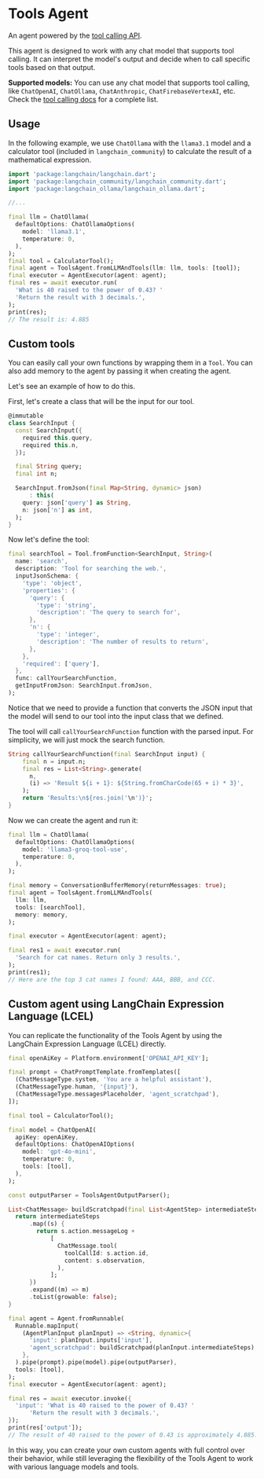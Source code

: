 # Tools Agent

An agent powered by the [tool calling API](/modules/model_io/models/chat_models/how_to/tools.md).

This agent is designed to work with any chat model that supports tool calling. It can interpret the model's output and decide when to call specific tools based on that output. 

**Supported models:**
You can use any chat model that supports tool calling, like `ChatOpenAI`, `ChatOllama`, `ChatAnthropic`, `ChatFirebaseVertexAI`, etc. Check the [tool calling docs](/modules/model_io/models/chat_models/how_to/tools.md) for a complete list.

## Usage

In the following example, we use `ChatOllama` with the `llama3.1` model and a calculator tool (included in `langchain_community`) to calculate the result of a mathematical expression.

```dart
import 'package:langchain/langchain.dart';
import 'package:langchain_community/langchain_community.dart';
import 'package:langchain_ollama/langchain_ollama.dart';

//...

final llm = ChatOllama(
  defaultOptions: ChatOllamaOptions(
    model: 'llama3.1',
    temperature: 0,
  ),
);
final tool = CalculatorTool();
final agent = ToolsAgent.fromLLMAndTools(llm: llm, tools: [tool]);
final executor = AgentExecutor(agent: agent);
final res = await executor.run(
  'What is 40 raised to the power of 0.43? '
  'Return the result with 3 decimals.',
);
print(res);
// The result is: 4.885
```

## Custom tools

You can easily call your own functions by wrapping them in a `Tool`. You can also add memory to the agent by passing it when creating the agent.

Let's see an example of how to do this.

First, let's create a class that will be the input for our tool.

```dart
@immutable
class SearchInput {
  const SearchInput({
    required this.query,
    required this.n,
  });

  final String query;
  final int n;

  SearchInput.fromJson(final Map<String, dynamic> json)
      : this(
    query: json['query'] as String,
    n: json['n'] as int,
  );
}
```

Now let's define the tool:

```dart
final searchTool = Tool.fromFunction<SearchInput, String>(
  name: 'search',
  description: 'Tool for searching the web.',
  inputJsonSchema: {
    'type': 'object',
    'properties': {
      'query': {
        'type': 'string',
        'description': 'The query to search for',
      },
      'n': {
        'type': 'integer',
        'description': 'The number of results to return',
      },
    },
    'required': ['query'],
  },
  func: callYourSearchFunction,
  getInputFromJson: SearchInput.fromJson,
);
```

Notice that we need to provide a function that converts the JSON input that the model will send to our tool into the input class that we defined.

The tool will call `callYourSearchFunction` function with the parsed input. For simplicity, we will just mock the search function.
```dart
String callYourSearchFunction(final SearchInput input) {
    final n = input.n;
    final res = List<String>.generate(
      n,
      (i) => 'Result ${i + 1}: ${String.fromCharCode(65 + i) * 3}',
    );
    return 'Results:\n${res.join('\n')}';
}
```

Now we can create the agent and run it:

```dart
final llm = ChatOllama(
  defaultOptions: ChatOllamaOptions(
    model: 'llama3-groq-tool-use',
    temperature: 0,
  ),
);

final memory = ConversationBufferMemory(returnMessages: true);
final agent = ToolsAgent.fromLLMAndTools(
  llm: llm,
  tools: [searchTool],
  memory: memory,
);

final executor = AgentExecutor(agent: agent);

final res1 = await executor.run(
  'Search for cat names. Return only 3 results.',
);
print(res1);
// Here are the top 3 cat names I found: AAA, BBB, and CCC.
```

## Custom agent using LangChain Expression Language (LCEL)

You can replicate the functionality of the Tools Agent by using the LangChain Expression Language (LCEL) directly.

```dart
final openAiKey = Platform.environment['OPENAI_API_KEY'];

final prompt = ChatPromptTemplate.fromTemplates([
  (ChatMessageType.system, 'You are a helpful assistant'),
  (ChatMessageType.human, '{input}'),
  (ChatMessageType.messagesPlaceholder, 'agent_scratchpad'),
]);

final tool = CalculatorTool();

final model = ChatOpenAI(
  apiKey: openAiKey,
  defaultOptions: ChatOpenAIOptions(
    model: 'gpt-4o-mini',
    temperature: 0,
    tools: [tool],
  ),
);

const outputParser = ToolsAgentOutputParser();

List<ChatMessage> buildScratchpad(final List<AgentStep> intermediateSteps) {
  return intermediateSteps
      .map((s) {
        return s.action.messageLog +
            [
              ChatMessage.tool(
                toolCallId: s.action.id,
                content: s.observation,
              ),
            ];
      })
      .expand((m) => m)
      .toList(growable: false);
}

final agent = Agent.fromRunnable(
  Runnable.mapInput(
    (AgentPlanInput planInput) => <String, dynamic>{
      'input': planInput.inputs['input'],
      'agent_scratchpad': buildScratchpad(planInput.intermediateSteps),
    },
  ).pipe(prompt).pipe(model).pipe(outputParser),
  tools: [tool],
);
final executor = AgentExecutor(agent: agent);

final res = await executor.invoke({
  'input': 'What is 40 raised to the power of 0.43? '
      'Return the result with 3 decimals.',
});
print(res['output']);
// The result of 40 raised to the power of 0.43 is approximately 4.885.
```

In this way, you can create your own custom agents with full control over their behavior, while still leveraging the flexibility of the Tools Agent to work with various language models and tools.
